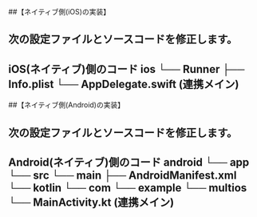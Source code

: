##【ネイティブ側(iOS)の実装】

次の設定ファイルとソースコードを修正します。
--------------------------------------------------------------------------
iOS(ネイティブ)側のコード
ios
└── Runner
    ├── Info.plist
    └── AppDelegate.swift (連携メイン)
--------------------------------------------------------------------------


##【ネイティブ側(Android)の実装】

次の設定ファイルとソースコードを修正します。
--------------------------------------------------------------------------
Android(ネイティブ)側のコード
android
└── app
    └── src
        └── main
            ├── AndroidManifest.xml
            └── kotlin
                └── com
                    └── example
                        └── multios
                            └── MainActivity.kt (連携メイン)
--------------------------------------------------------------------------